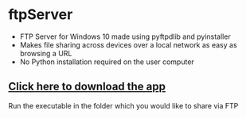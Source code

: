 # ftpServer
- FTP Server for Windows 10 made using pyftpdlib and pyinstaller
- Makes file sharing across devices over a local network as easy as browsing a URL
- No Python installation required on the user computer

## [Click here to download the app](https://github.com/pa1tech/ftpServer/blob/master/FTP_Server.zip?raw=true)
 Run the executable in the folder which you would like to share via FTP
